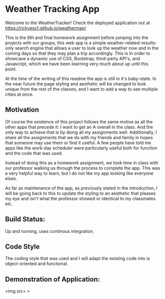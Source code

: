 # Weather Tracking App      

Welcome to the WeatherTracker! Check the deployed application out at https://rickyesc1.github.io/weathermap/

This is the 6th and final homework assignment before jumping into the projects with our groups, this web app is a simple weather-related-results-only search engine that allows a user to look up the weather now and in the coming days so that they may plan a trip accordingly. This is In order to showcase a dynamic use of CSS, Bootstrap, third-party API's, and Javascript, which we have been learning very much about up until this point. 

At the time of the writing of this readme the app is still in it's baby-state. In the near future the page styling and aesthetic will be changed to look unique from the rest of the classes, and I want to add a way to see multiple cities at once. 

## Motivation  

Of course the existence of this project follows the same motive as all the other apps that precede it: I want to get an A overall in the class. And the only way to achieve that is by doing all my assignments well. Additionally, I share all the assignments that we do with my friends and family in hopes that someone may use them or find it useful. A few people have told me apps like the work-day scheduler were particularly useful both for function and the code that was used.

Instead of doing this as a homework assignment, we took time in class with our professor walking us through the process to complete the app. This was a very helpful way to learn, but I do not like my app looking like everyone elses.

As far as maintenance of the app, as previously stated in the introduction, I will be going back to this to update the styling to an aesthetic that pleases my eye and isn't what the professor showed or identical to my classmates etc. 

## Build Status:

Up and running, uses continous integration. 

## Code Style

The coding style that was used and I will adapt the existing code into is object-oriented and functional. 

## Demonstration of Application: 

<img src= >